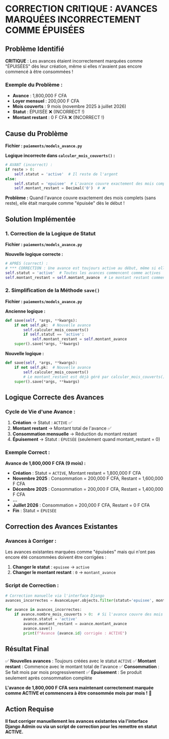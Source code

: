 # CORRECTION CRITIQUE : AVANCES MARQUÉES INCORRECTEMENT COMME ÉPUISÉES

## Problème Identifié

**CRITIQUE** : Les avances étaient incorrectement marquées comme "ÉPUISÉES" dès leur création, même si elles n'avaient pas encore commencé à être consommées !

### Exemple du Problème :
- **Avance** : 1,800,000 F CFA
- **Loyer mensuel** : 200,000 F CFA  
- **Mois couverts** : 9 mois (novembre 2025 à juillet 2026)
- **Statut** : ÉPUISÉE ❌ (INCORRECT !)
- **Montant restant** : 0 F CFA ❌ (INCORRECT !)

## Cause du Problème

**Fichier : `paiements/models_avance.py`**

**Logique incorrecte dans `calculer_mois_couverts()` :**
```python
# AVANT (incorrect) :
if reste > 0:
    self.statut = 'active'  # Il reste de l'argent
else:
    self.statut = 'epuisee'  # L'avance couvre exactement des mois complets ❌
    self.montant_restant = Decimal('0')  # ❌
```

**Problème :** Quand l'avance couvre exactement des mois complets (sans reste), elle était marquée comme "épuisée" dès le début !

## Solution Implémentée

### 1. **Correction de la Logique de Statut**

**Fichier : `paiements/models_avance.py`**

**Nouvelle logique correcte :**
```python
# APRÈS (correct) :
# *** CORRECTION : Une avance est toujours active au début, même si elle couvre exactement des mois complets ***
self.statut = 'active'  # Toutes les avances commencent comme actives
self.montant_restant = self.montant_avance  # Le montant restant commence avec le montant total
```

### 2. **Simplification de la Méthode `save()`**

**Fichier : `paiements/models_avance.py`**

**Ancienne logique :**
```python
def save(self, *args, **kwargs):
    if not self.pk:  # Nouvelle avance
        self.calculer_mois_couverts()
        if self.statut == 'active':
            self.montant_restant = self.montant_avance
    super().save(*args, **kwargs)
```

**Nouvelle logique :**
```python
def save(self, *args, **kwargs):
    if not self.pk:  # Nouvelle avance
        self.calculer_mois_couverts()
        # Le montant_restant est déjà géré par calculer_mois_couverts()
    super().save(*args, **kwargs)
```

## Logique Correcte des Avances

### **Cycle de Vie d'une Avance :**

1. **Création** → Statut : `ACTIVE` ✅
2. **Montant restant** → Montant total de l'avance ✅
3. **Consommation mensuelle** → Réduction du montant restant
4. **Épuisement** → Statut : `ÉPUISÉE` (seulement quand montant_restant = 0)

### **Exemple Correct :**

**Avance de 1,800,000 F CFA (9 mois) :**
- **Création** : Statut = `ACTIVE`, Montant restant = 1,800,000 F CFA
- **Novembre 2025** : Consommation = 200,000 F CFA, Restant = 1,600,000 F CFA
- **Décembre 2025** : Consommation = 200,000 F CFA, Restant = 1,400,000 F CFA
- **...**
- **Juillet 2026** : Consommation = 200,000 F CFA, Restant = 0 F CFA
- **Fin** : Statut = `ÉPUISÉE`

## Correction des Avances Existantes

### **Avances à Corriger :**

Les avances existantes marquées comme "épuisées" mais qui n'ont pas encore été consommées doivent être corrigées :

1. **Changer le statut** : `epuisee` → `active`
2. **Changer le montant restant** : `0` → `montant_avance`

### **Script de Correction :**

```python
# Correction manuelle via l'interface Django
avances_incorrectes = AvanceLoyer.objects.filter(statut='epuisee', montant_restant=0)

for avance in avances_incorrectes:
    if avance.nombre_mois_couverts > 0:  # Si l'avance couvre des mois
        avance.statut = 'active'
        avance.montant_restant = avance.montant_avance
        avance.save()
        print(f"Avance {avance.id} corrigée : ACTIVE")
```

## Résultat Final

✅ **Nouvelles avances** : Toujours créées avec le statut `ACTIVE`
✅ **Montant restant** : Commence avec le montant total de l'avance
✅ **Consommation** : Se fait mois par mois progressivement
✅ **Épuisement** : Se produit seulement après consommation complète

**L'avance de 1,800,000 F CFA sera maintenant correctement marquée comme ACTIVE et commencera à être consommée mois par mois !** 🎉

## Action Requise

**Il faut corriger manuellement les avances existantes via l'interface Django Admin ou via un script de correction pour les remettre en statut ACTIVE.**
